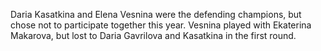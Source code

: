 Daria Kasatkina and Elena Vesnina were the defending champions, but chose not to participate together this year. Vesnina played with Ekaterina Makarova, but lost to Daria Gavrilova and Kasatkina in the first round.
